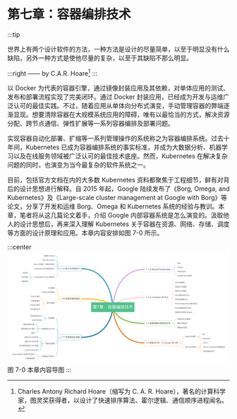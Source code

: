 # 第七章：容器编排技术

:::tip <a/>

世界上有两个设计软件的方法，一种方法是设计的尽量简单，以至于明显没有什么缺陷，另外一种方式是使他尽量的复杂，以至于其缺陷不那么明显。

:::right
—— by C.A.R. Hoare[^1]
:::

以 Docker 为代表的容器引擎，通过镜像封装应用及其依赖，对单体应用的测试、发布和部署流程实现了完美闭环。通过 Docker 封装应用，已经成为开发与运维广泛认可的最佳实践。不过，随着应用从单体向分布式演变，手动管理容器的弊端逐渐显现。想要清除容器在大规模系统应用的障碍，唯有以最恰当的方式，解决资源分配、跨节点通信、弹性扩展等一系列容器编排及部署问题。

实现容器自动化部署、扩缩等一系列管理操作的系统称之为容器编排系统。过去十年间，Kubernetes 已成为容器编排系统的事实标准，并成为大数据分析、机器学习以及在线服务领域被广泛认可的最佳技术底座。然而，Kubernetes 在解决复杂问题的同时，也演变为当今最复杂的软件系统之一。

目前，包括官方文档在内的大多数 Kubernetes 资料都聚焦于工程细节，鲜有对背后的设计思想进行解释。自 2015 年起，Google 陆续发布了《Borg, Omega, and Kubernetes》及《Large-scale cluster management at Google with Borg》等论文，分享了开发和运维 Borg、Omega 和 Kubernetes 系统的经验与教训。本章，笔者将从这几篇论文着手，介绍 Google 内部容器系统是怎么演变的。汲取他人的设计思想后，再来深入理解 Kubernetes 关于容器在资源、网络、存储、调度等方面的设计原理和应用。本章内容安排如图 7-0 所示。

:::center
  ![](../assets/container-summary.png)<br/>
  图 7-0 本章内容导图
:::

[^1]: Charles Antony Richard Hoare（缩写为 C. A. R. Hoare），著名的计算科学家，图灵奖获得者，以设计了快速排序算法、霍尔逻辑、通信顺序进程闻名。
